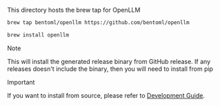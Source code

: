 This directory hosts the brew tap for OpenLLM

```bash
brew tap bentoml/openllm https://github.com/bentoml/openllm

brew install openllm
```

> [!NOTE]
> This will install the generated release binary from GitHub release. If any releases doesn't include the binary, then you will need to install from pip

> [!IMPORTANT]
> If you want to install from source, please refer to [Development Guide](https://github.com/bentoml/openllm/tree/main/DEVELOPMENT.md).
